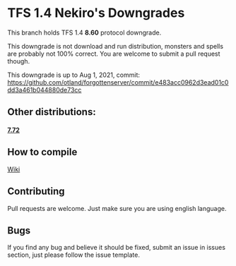 # TFS 1.4 Nekiro's Downgrades

This branch holds TFS 1.4 **8.60** protocol downgrade.

This downgrade is not download and run distribution, monsters and spells are probably not 100% correct.
You are welcome to submit a pull request though.

This downgrade is up to Aug 1, 2021, commit: https://github.com/otland/forgottenserver/commit/e483acc0962d3ead01c0dd3a461b044880de73cc

## Other distributions:
#### **[7.72](https://github.com/znote/TFS-1.4-Downgrades/tree/7.72)**

## How to compile
[Wiki](https://github.com/otland/forgottenserver/wiki/Compiling)

## Contributing
Pull requests are welcome. 
Just make sure you are using english language.

## Bugs
If you find any bug and believe it should be fixed, submit an issue in issues section, just please follow the issue template.
